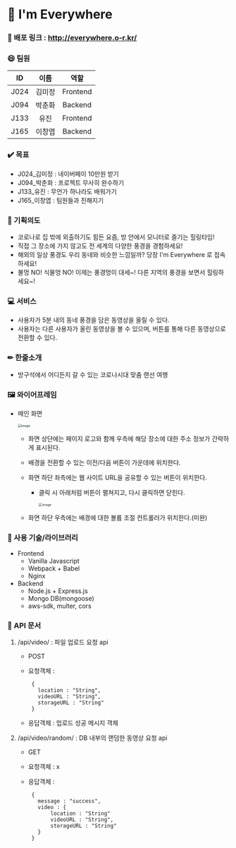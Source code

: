 # 🛬 I'm Everywhere

### 💾 배포 링크 : http://everywhere.o-r.kr/

### 😄 팀원

| **ID** | **이름** | **역할** |
| :----: | :------: | :------: |
|  J024  |  김미정  | Frontend |
|  J094  |  박춘화  | Backend  |
|  J133  |   유진   | Frontend |
|  J165  |  이창엽  | Backend  |

### ✔️ 목표

- J024\_김미정 : 네이버페이 10만원 받기
- J094\_박춘화 : 프로젝트 무사히 완수하기
- J133\_유진 : 무언가 하나라도 배워가기
- J165\_이창엽 : 팀원들과 친해지기

### 🤔 기획의도

- 코로나로 집 밖에 외출하기도 힘든 요즘, 방 안에서 모니터로 즐기는 힐링타임!
- 직접 그 장소에 가지 않고도 전 세계의 다양한 풍경을 경험하세요!
- 해외의 일상 풍경도 우리 동네와 비슷한 느낌일까? 당장 I'm Everywhere 로 접속하세요!
- 불멍 NO! 식물멍 NO! 이제는 풍경멍이 대세~! 다른 지역의 풍경을 보면서 힐링하세요~!

### 💻 서비스

- 사용자가 5분 내의 동네 풍경을 담은 동영상을 올릴 수 있다.
- 사용자는 다른 사용자가 올린 동영상을 볼 수 있으며, 버튼를 통해 다른 동영상으로 전환할 수 있다.

### ✏ 한줄소개

- 방구석에서 어디든지 갈 수 있는 코로나시대 맞춤 랜선 여행

### 🖼 와이어프레임

- 메인 화면

  <img src="https://user-images.githubusercontent.com/57428261/134452976-04299a4e-52c1-45c6-b438-f673537e2934.png" alt="image" style="zoom:50%;" />

  - 화면 상단에는 페이지 로고와 함께 우측에 해당 장소에 대한 주소 정보가 간략하게 표시된다.

  - 배경을 전환할 수 있는 이전/다음 버튼이 가운데에 위치한다.

  - 화면 하단 좌측에는 웹 사이트 URL을 공유할 수 있는 버튼이 위치한다.

    - 클릭 시 아래처럼 버튼이 펼쳐지고, 다시 클릭하면 닫힌다.

      <img src="https://user-images.githubusercontent.com/57428261/134452996-29be8708-166f-4bef-af74-29ac667b20f7.png" alt="image" style="zoom:50%;" />

  - 화면 하단 우측에는 배경에 대한 볼륨 조절 컨트롤러가 위치한다.(미완)

### 💽 사용 기술/라이브러리

- Frontend
  - Vanilla Javascript
  - Webpack + Babel
  - Nginx
- Backend
  - Node.js + Express.js
  - Mongo DB(mongoose)
  - aws-sdk, multer, cors

### 📝 API 문서

1. /api/video/ : 파일 업로드 요청 api

   - POST

   - 요청객체 :

     ```
      {
        location : "String",
        videoURL : "String",
        storageURL : "String"
      }
     ```

   - 응답객체 : 업로드 성공 메시지 객체

2. /api/video/random/ : DB 내부의 랜덤한 동영상 요청 api

   - GET

   - 요청객체 : x

   - 응답객체 :

     ```
      {
        message : "success",
        video : {
            location : "String"
            videoURL : "String",
            storageURL : "String"
        }
      }
     ```
